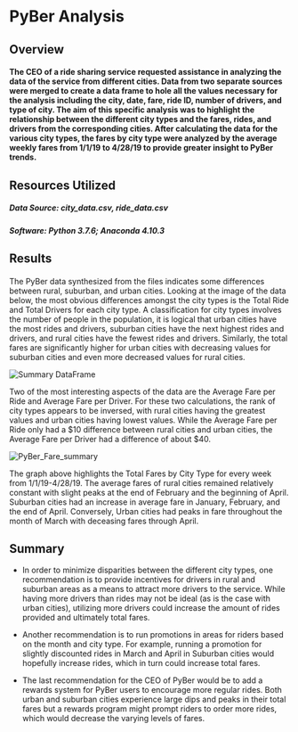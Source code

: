 # PyBer Analysis

## Overview
#### The CEO of a ride sharing service requested assistance in analyzing the data of the service from different cities. Data from two separate sources were merged to create a data frame to hole all the values necessary for the analysis including the city, date, fare, ride ID, number of drivers, and type of city. The aim of this specific analysis was to highlight the relationship between the different city types and the fares, rides, and drivers from the corresponding cities. After calculating the data for the various city types, the fares by city type were analyzed by the average weekly fares from 1/1/19 to 4/28/19 to provide greater insight to PyBer trends.

## Resources Utilized
##### Data Source: city_data.csv, ride_data.csv
##### Software: Python 3.7.6; Anaconda 4.10.3

## Results
#### 
The PyBer data synthesized from the files indicates some differences between rural, suburban, and urban cities. Looking at the image of the data below, the most obvious differences amongst the city types is the Total Ride and Total Drivers for each city type. A classification for city types involves the number of people in the population, it is logical that urban cities have the most rides and drivers, suburban cities have the next highest rides and drivers, and rural cities have the fewest rides and drivers. Similarly, the total fares are significantly higher for urban cities with decreasing values for suburban cities and even more decreased values for rural cities.

![Summary DataFrame](https://user-images.githubusercontent.com/99554642/159813559-06ec30ad-db39-4270-9d0a-6f373ef09099.png)

Two of the most interesting aspects of the data are the Average Fare per Ride and Average Fare per Driver. For these two calculations, the rank of city types appears to be inversed, with rural cities having the greatest values and urban cities having lowest values. While the Average Fare per Ride only had a $10 difference between rural cities and urban cities, the Average Fare per Driver had a difference of about $40. 

![PyBer_Fare_summary](https://user-images.githubusercontent.com/99554642/159813574-22b4b9e8-d877-4cee-9fc2-ac8137136292.png)

The graph above highlights the Total Fares by City Type for every week from 1/1/19-4/28/19. The average fares of rural cities remained relatively constant with slight peaks at the end of February and the beginning of April. Suburban cities had an increase in average fare in January, February, and the end of April. Conversely, Urban cities had peaks in fare throughout the month of March with deceasing fares through April.

## Summary
  * In order to minimize disparities between the different city types, one recommendation is to provide incentives for drivers in rural and suburban areas as a means to attract more drivers to the service. While having more drivers than rides may not be ideal (as is the case with urban cities), utilizing more drivers could increase the amount of rides provided and ultimately total fares. 

  * Another recommendation is to run promotions in areas for riders based on the month and city type. For example, running a promotion for slightly discounted rides in March and April in Suburban cities would hopefully increase rides, which in turn could increase total fares. 
  * The last recommendation for the CEO of PyBer would be to add a rewards system for PyBer users to encourage more regular rides. Both urban and suburban cities experience large dips and peaks in their total fares but a rewards program might prompt riders to order more rides, which would decrease the varying levels of fares.
